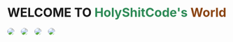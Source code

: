 
# WELCOME TO <span style="color:#2E8B57;">HolyShitCode's</span> <span style="color:#8B4513;">World</span>



<div style="display: flex; gap: 15px;">
  <img src="https://img.shields.io/badge/Spring-6DB33F?style=for-the-badge&logo=spring&logoColor=white" style="border-radius: 25px;">
  <img src="https://img.shields.io/badge/Java-ED8B00?style=for-the-badge&logo=java&logoColor=white" style="border-radius: 25px;">
  <img src="https://img.shields.io/badge/Python-3776AB?style=for-the-badge&logo=python&logoColor=white" style="border-radius: 25px;">
  <img src="https://img.shields.io/badge/HTML5-E34F26?style=for-the-badge&logo=html5&logoColor=white" style="border-radius: 25px;">
</div>


